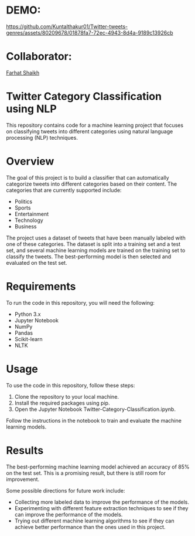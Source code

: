 
# DEMO: 



https://github.com/Kuntalthakur01/Twitter-tweets-genres/assets/80209678/01878fa7-72ec-4943-8d4a-9189c13926cb




# Collaborator:
 [Farhat Shaikh](https://github.com/Faruu18)



 

# Twitter Category Classification using NLP
This repository contains code for a machine learning project that focuses on classifying tweets into different categories using natural language processing (NLP) techniques.
# Overview
The goal of this project is to build a classifier that can automatically categorize tweets into different categories based on their content. The categories that are currently supported include:
* Politics
* Sports
* Entertainment
* Technology
* Business

The project uses a dataset of tweets that have been manually labeled with one of these categories. The dataset is split into a training set and a test set, and several machine learning models are trained on the training set to classify the tweets. The best-performing model is then selected and evaluated on the test set.
# Requirements
To run the code in this repository, you will need the following:
* Python 3.x
* Jupyter Notebook
* NumPy
* Pandas
* Scikit-learn
* NLTK
# Usage
To use the code in this repository, follow these steps:
1. Clone the repository to your local machine.
2. Install the required packages using pip.
3. Open the Jupyter Notebook Twitter-Category-Classification.ipynb.
   
Follow the instructions in the notebook to train and evaluate the machine learning models.
# Results
The best-performing machine learning model achieved an accuracy of 85% on the test set. This is a promising result, but there is still room for improvement. 

Some possible directions for future work include:
* Collecting more labeled data to improve the performance of the models.
* Experimenting with different feature extraction techniques to see if they can improve the performance of the models.
* Trying out different machine learning algorithms to see if they can achieve better performance than the ones used in this project.


